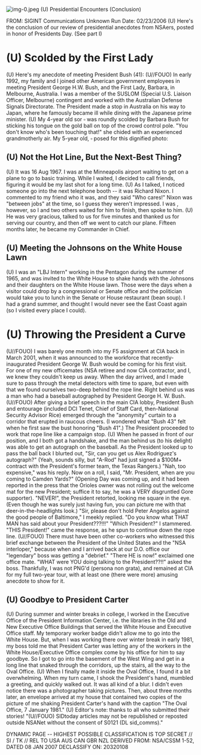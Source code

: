 ![img-0.jpeg](img-0.jpeg)
(U) Presidential Encounters (Conclusion)

FROM: SIGINT Communications
Unknown
Run Date: 02/23/2006
(U) Here's the conclusion of our review of presidential anecdotes from NSAers, posted in honor of Presidents Day. (See part I)

# (U) Scolded by the First Lady 

(U) Here's my anecdote of meeting President Bush (41):
(U//FOUO) In early 1992, my family and I joined other American government employees in meeting President George H.W. Bush, and the First Lady, Barbara, in Melbourne, Australia. I was a member of the SUSLOM (Special U.S. Liaison Officer, Melbourne) contingent and worked with the Australian Defense Signals Directorate. The President made a stop in Australia on his way to Japan, where he famously became ill while dining with the Japanese prime minister.
(U) My 4-year old sor $\square$ was roundly scolded by Barbara Bush for sticking his tongue on the gold ball on top of the crowd control pole. "You don't know who's been touching that!" she chided with an experienced grandmotherly air. My 5-year old, $\square$ posed for this dignified photo:

## (U) Not the Hot Line, But the Next-Best Thing?

(U) It was 16 Aug 1967. I was at the Minneapolis airport waiting to get on a plane to go to basic training. While I waited, I decided to call friends, figuring it would be my last shot for a long time.
(U) As I talked, I noticed someone go into the next telephone booth -- it was Richard Nixon. I commented to my friend who it was, and they said "Who cares!" Nixon was "between jobs" at the time, so I guess they weren't impressed. I was , however, so I and two others waited for him to finish, then spoke to him.
(U) He was very gracious, talked to us for five minutes and thanked us for serving our country, and then off we went to catch our plane. Fifteen months later, he became my Commander in Chief.

## (U) Meeting the Johnsons on the White House Lawn

(U) I was an "LBJ Intern" working in the Pentagon during the summer of 1965, and was invited to the White House to shake hands with the Johnsons and their daughters on the White House lawn. Those were the days when a visitor could drop by a congressional or Senate office and the politician would take you to lunch in the Senate or House restaurant (bean soup). I had a grand summer, and thought I would never see the East Coast again (so I visited every place I could).
# (U) Throwing the President a Curve 

(U//FOUO) I was barely one month into my F5 assignment at CIA back in March 2001, when it was announced to the workforce that recently-inaugurated President George W. Bush would be coming for his first visit. For one of my new officemates (NSA retiree and now CIA contractor, and I, we knew they couldn't keep us away. When the day arrived, and I made sure to pass through the metal detectors with time to spare, but even with that we found ourselves two-deep behind the rope line. Right behind us was a man who had a baseball autographed by President George H. W. Bush.
(U//FOUO) After giving a brief speech in the main CIA lobby, President Bush and entourage (included DCI Tenet, Chief of Staff Card, then-National Security Advisor Rice) emerged through the "anonymity" curtain to a corridor that erupted in raucous cheers. (I wondered what "Bush 43" felt when he first saw the bust honoring "Bush 41".) The President proceeded to work that rope line like a campaign stop.
(U) When he passed in front of our position, and I both got a handshake, and the man behind us (to his delight) was able to get an autograph on the baseball. As the President looked up to pass the ball back I blurted out, "Sir, can you get us Alex Rodriguez's autograph?" (Yeah, sounds silly, but "A-Rod" had just signed a $\$ 100 \mathrm{M}+$ contract with the President's former team, the Texas Rangers.) "Nah, too expensive," was his reply. Now on a roll, I said, "Mr. President, when are you coming to Camden Yards?" (Opening Day was coming up, and it had been reported in the press that the Orioles owner was not rolling out the welcome mat for the new President; suffice it to say, he was a VERY disgruntled Gore supporter).
"NEVER!", the President retorted, looking me square in the eye. (Even though he was surely just having fun, you can picture me with that deer-in-the-headlights look.)
"Sir, please don't hold Peter Angelos against the good people of Baltimore," I meekly replied. "Do you know what THAT MAN has said about your President???!!!"
"Which President?" I stammered.
"THIS President!" came the response, as he spun to continue down the rope line.
(U//FOUO) There must have been other co-workers who witnessed this brief exchange between the President of the United States and the "NSA interloper," because when and I arrived back at our D.O. office our "legendary" boss was getting a "debrief." "There HE is now!" exclaimed one office mate. "WHAT were YOU doing talking to the President??!!" asked the boss. Thankfully, I was not PNG'd (persona non grata), and remained at CIA for my full two-year tour, with at least one (there were more) amusing anecdote to show for it.

## (U) Goodbye to President Carter

(U) During summer and winter breaks in college, I worked in the Executive Office of the President Information Center, i.e. the libraries in the Old and New Executive Office Buildings that served the White House and Executive Office staff. My temporary worker badge didn't allow me to go into the White House. But, when I was working there over winter break in early 1981, my boss told me that President Carter was letting any of the workers in the White House/Executive Office complex come by his office for him to say goodbye. So I got to go into the basement of the West Wing and get in a long line that snaked through the corridors, up the stairs, all the way to the Oval Office.
(U) When I finally made it inside the Oval Office, I found it a bit overwhelming. When my turn came, I shook the President's hand, mumbled a greeting, and quickly walked out. It was all kind of a blur. I didn't even notice there was a photographer taking pictures. Then, about three months later, an envelope arrived at my house that contained two copies of the picture of me shaking President Carter's hand with the caption "The Oval Office, 7 January 1981."
(U) Editor's note: thanks to all who submitted their stories!
"(U//FOUO) SIDtoday articles may not be republished or reposted outside NSANet without the consent of S0121 (DL sid_comms)."

DYNAMIC PAGE -- HIGHEST POSSIBLE CLASSIFICATION IS
TOP SECRET // SI / TK // REL TO USA AUS CAN GBR NZL
DERIVED FROM: NSA/CSSM 1-52, DATED 08 JAN 2007 DECLASSIFY ON: 20320108

